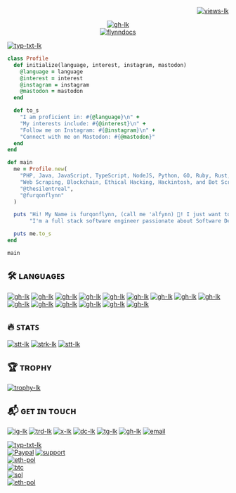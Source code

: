 <!-- sec-h1 -->
[tittle]: https://text.media.giphy.com/v1/media/giphy.gif?token=eyJhbGciOiJIUzI1NiIsInR5cCI6IkpXVCJ9.eyJrZXkiOiJwcm9kLTIwMjAtMDQtMjIiLCJzdHlsZSI6ImgxdGl0bGUiLCJ0ZXh0IjoiRnVycW9uJTIwRmx5bm4lMjBpcyUyMGhlcmUhJTIwTGV0J3MlMjBDb2RlISIsImlhdCI6MTczMDI0NjExNX0.Ck6TMt3P1A2X_mx-AZMcyzDkqze1cs5hueOurb1es_g
[flynndocs]:https://caturmahdialfurqon.github.io
[badge]: https://awesome.re/badge.svg
[typ-txt-lk]: https://readme-typing-svg.demolab.com
[h2]: https://readme-typing-svg.demolab.com?font=Playfair+Display&size=25&pause=1000&color=F1F5F7&Center=true&width=435&lines=%E1%9D%B0.%E1%90%9F%E2%9D%97%EF%B8%8FCoding+is+My+Canvas...
<!-- [sec-stats] -->
[stt-lk]: https://github.com/anuraghazra/github-readme-stats
[strk-lk]: https://git.io/streak-stats
[stats]: https://github-readme-stats.vercel.app/api?username=caturmahdialfurqon&theme=vision-friendly-dark&rank_icon=github
[streak]: https://streak-stats.demolab.com?user=caturmahdialfurqon&theme=highcontrast&hide_border=false
[toplang]: https://github-readme-stats.vercel.app/api/top-langs/?username=caturmahdialfurqon&layout=compact&hide_progress=false&theme=highcontrast
<!-- [sec-skill] -->
[bash]: https://img.shields.io/badge/Shell_script-121011.svg?logo=gnu-bash&logoColor=white
[php]: https://img.shields.io/badge/PHP-777BB4.svg?logo=php&logoColor=white
[py]: https://img.shields.io/badge/Python-14354C.svg?logo=python&logoColor=white
[jv]: https://img.shields.io/badge/Java-ED8B00.svg?logo=java&logoColor=white
[js]: https://img.shields.io/badge/JavaScript-323330.svg?logo=javascript&logoColor=F7DF1E
[ts]: https://img.shields.io/badge/TypeScript-007ACC.svg?logo=typescript&logoColor=white
[njs]: https://img.shields.io/badge/Node.js-43853D.svg?logo=node.js&logoColor=white
[go]: https://img.shields.io/badge/Go-00ADD8.svg?logo=go&logoColor=white
[rb]: https://img.shields.io/badge/Ruby-CC342D.svg?logo=ruby&logoColor=white
[rs]: https://img.shields.io/badge/Rust-000000.svg?logo=rust&logoColor=white
[c]: https://img.shields.io/badge/C-00599C.svg?logo=c&logoColor=white
[c#]: https://img.shields.io/badge/C%23-239120.svg?logo=c-sharp&logoColor=white
[c++]: https://img.shields.io/badge/C++-00599C.svg?logo=c%2B%2B&logoColor=white
[pl]: https://img.shields.io/badge/Perl-39457E.svg?logo=perl&logoColor=white
[lua]: https://img.shields.io/badge/Lua-2C2D72.svg?logo=lua&logoColor=white
<!-- [sec-sosial] -->
[ig-lk]: https://instagram.com/thesilentreal
[trd-lk]: https://threads.net/thesilentreal
[x-lk]: https://x.com/furqonflynn
[dc-lk]: https://discord.com/furqonflynn
[tg-lk]: https://telegram.me/furqonflynn
[gh-lk]: https://github.com/caturmahdialfurqon
[ig]: https://img.shields.io/badge/Instagram-E4405F.svg?logo=instagram&logoColor=white
[trd]: https://img.shields.io/badge/Threads-000033.svg?logo=threads&logoColor=white
[x]: https://img.shields.io/badge/Twitter-1DA1F2.svg?logo=twitter&logoColor=white
[dc]: https://img.shields.io/badge/Discord-7289DA.svg?logo=discord&logoColor=white
[tg]: https://img.shields.io/badge/Telegram-2CA5E0.svg?logo=telegram&logoColor=white
[gh]: https://img.shields.io/badge/Github-100000.svg?logo=github&logoColor=white
[email]: mailto:caturmahdi.alfurqon@icloud.com
[email-badge]:https://img.shields.io/badge/Mail-D14836?logo=gmail&logoColor=white
<!-- Support -->
[coffee]: https://readme-typing-svg.herokuapp.com?font=Creepster&size=25&color=FFFFFF&center=false&lines=Buy+Me+Coffee!  
[support]: https://paypal.me/caturmahdialfurqon
[support-badge]: https://img.shields.io/badge/I'APPRECIATE'YOUR-SUPPORT-succsess.svg?&color=FF8C00&style=plastic
[paypal]: https://paypal.me/caturmahdialfurqon
[eth-pol]: https://raw.githubusercontent.com/caturmahdialfurqon/caturmahdialfurqon/refs/heads/main/QR-Code/eth-pol-address-qrcode.png
[btc]: https://raw.githubusercontent.com/caturmahdialfurqon/caturmahdialfurqon/refs/heads/main/QR-Code/btc-address-qrcode.png
[sol]: https://raw.githubusercontent.com/caturmahdialfurqon/caturmahdialfurqon/refs/heads/main/QR-Code/benice.sol-address-qrcode.png
[paypal-badge]: https://img.shields.io/badge/Paypal-00457C.svg?logo=paypal&logoColor=white
[eth-badge]: https://img.shields.io/badge/ETH-0x07Fe74030B01B1F9A9c2699929d7CAFDa66Ebf06-informational.svg?&color=blue&style=plastic
[btc-badge]: https://img.shields.io/badge/Bitcoin-bc1qf8d3fcl4zf08qy3ecz8jyw3cf8y8urd0s2g32s-FF8C00.svg?logo=bitcoin&logoColor=white
[sol-badge]: https://img.shields.io/badge/SOL-73hvmQLGmfxXiJqvqiG2MwZReC9H3tFusZJGfffrBHpy-informational.svg?&color=9B59B6&style=plastic
[pol-badge]: https://img.shields.io/badge/MATIC-0x07Fe74030B01B1F9A9c2699929d7CAFDa66Ebf06-informational.svg?&color=cyan&style=plastic
[sec-others]: https
[views-lk]: https://github.com/antonkomarev/github-profile-views-counter
[views]: https://komarev.com/ghpvc/?username=caturmahdialfurqon&label=Profile%20views&color=FF8C00&style=plastic
[trophy-lk]: https://github.com/ryo-ma/github-profile-trophy
[trophy]: https://github-profile-trophy.vercel.app/?username=caturmahdialfurqon&theme=chalk&no-bg=true&margin-w=15
[flynn]: https://img.shields.io/badge/Github_Pages:-Flynn_Docs-informational.svg?&color=B22222&style=plastic
[github-page]: https://img.shields.io/badge/Github_Page:-Flynn_Docs-100000.svg?logo=github&logoColor=white&color=B22222

<div align="right">
  
[![views-lk][views]][views-lk]
<div align=center >
  
[![gh-lk][tittle]][gh-lk]  
[![flynndocs][github-page]][flynndocs]
<div align=left >

[![typ-txt-lk][h2]][typ-txt-lk]
```ruby
class Profile
  def initialize(language, interest, instagram, mastodon)
    @language = language
    @interest = interest
    @instagram = instagram
    @mastodon = mastodon
  end

  def to_s
    "I am proficient in: #{@language}\n" +
    "My interests include: #{@interest}\n" +
    "Follow me on Instagram: #{@instagram}\n" +
    "Connect with me on Mastodon: #{@mastodon}"
  end
end

def main
  me = Profile.new(
    "PHP, Java, JavaScript, TypeScript, NodeJS, Python, GO, Ruby, Rust, C, C, C++, Perl, Bash, Lua.",
    "Web Scraping, Blockchain, Ethical Hacking, Hackintosh, and Bot Scripts.",
    "@thesilentreal",
    "@furqonflynn"
  )

  puts "Hi! My Name is furqonflynn, (call me 'alfynn) 👋! I just want to share what I know.\n" +
       "I'm a full stack software engineer passionate about Software Development.\n"

  puts me.to_s
end

main
```
## 🛠️ ʟᴀɴɢᴜᴀɢᴇꜱ
[![gh-lk][bash]][gh-lk] [![gh-lk][php]][gh-lk] [![gh-lk][py]][gh-lk] [![gh-lk][jv]][gh-lk] [![gh-lk][js]][gh-lk] [![gh-lk][ts]][gh-lk] [![gh-lk][njs]][gh-lk] [![gh-lk][go]][gh-lk] [![gh-lk][rb]][gh-lk] [![gh-lk][rs]][gh-lk] [![gh-lk][c]][gh-lk] [![gh-lk][c#]][gh-lk] [![gh-lk][c++]][gh-lk] [![gh-lk][pl]][gh-lk] [![gh-lk][lua]][gh-lk]
  
## 🔥 ꜱᴛᴀᴛꜱ
[![stt-lk][stats]][stt-lk]
[![strk-lk][streak]][strk-lk]
[![stt-lk][toplang]][stt-lk]

## 🏆 ᴛʀᴏᴘʜʏ  
[![trophy-lk][trophy]][trophy-lk]

##  📬 ɢᴇᴛ ɪɴ ᴛᴏᴜᴄʜ
[![ig-lk][ig]][ig-lk] [![trd-lk][trd]][trd-lk] [![x-lk][x]][x-lk] [![dc-lk][dc]][dc-lk] [![tg-lk][tg]][tg-lk] [![gh-lk][gh]][gh-lk] [![email][email-badge]][email]

[![typ-txt-lk][coffee]][typ-txt-lk] <br>
[![Paypal][paypal-badge]][paypal] [![support][support-badge]][support] <br> [![eth-pol][eth-badge]][eth-pol] <br> [![btc][btc-badge]][btc] <br> [![sol][sol-badge]][sol] <br> [![eth-pol][pol-badge]][eth-pol]



